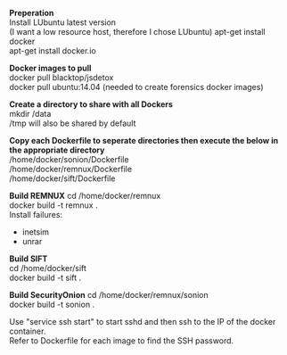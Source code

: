 **Preperation**  
Install LUbuntu latest version  
(I want a low resource host, therefore I chose LUbuntu)
apt-get install docker  
apt-get install docker.io  


**Docker images to pull**  
docker pull blacktop/jsdetox  
docker pull ubuntu:14.04
(needed to create forensics docker images)  


**Create a directory to share with all Dockers**  
mkdir /data  
/tmp will also be shared by default


**Copy each Dockerfile to seperate directories then execute the below in the appropriate directory**  
/home/docker/sonion/Dockerfile  
/home/docker/remnux/Dockerfile  
/home/docker/sift/Dockerfile  


**Build REMNUX**
cd /home/docker/remnux   
docker build -t remnux .  
Install failures:  
- inetsim  
- unrar  


**Build SIFT**  
cd /home/docker/sift  
docker build -t sift .  


**Build SecurityOnion**
cd /home/docker/remnux/sonion  
docker build -t sonion .  


Use "service ssh start" to start sshd and then ssh to the IP of the docker container.  
Refer to Dockerfile for each image to find the SSH password.  
